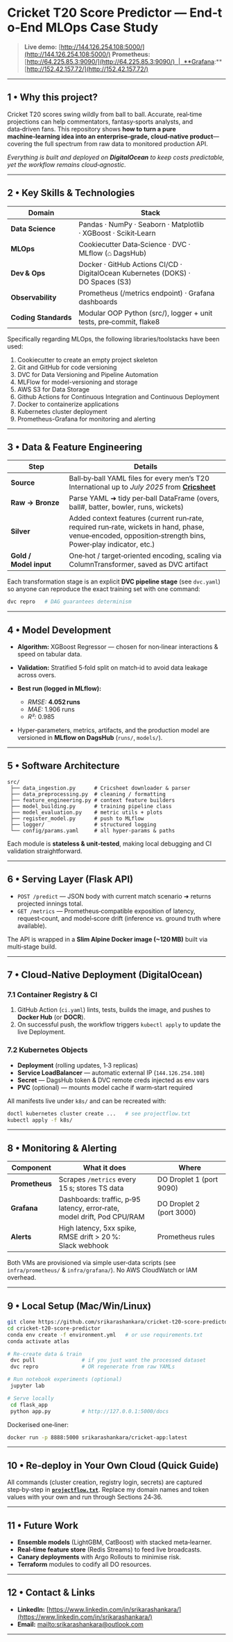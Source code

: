 # Cricket T20 Score Predictor — End‑to‑End MLOps Case Study

> **Live demo:** [http://144.126.254.108:5000/](http://144.126.254.108:5000/)
> **Prometheus:** [http://64.225.85.3:9090/](http://64.225.85.3:9090/)  |  **Grafana:** [http://152.42.157.72/](http://152.42.157.72/)

---

## 1 • Why this project?

Cricket T20 scores swing wildly from ball to ball. Accurate, real‑time projections can help commentators, fantasy‑sports analysts, and data‑driven fans. This repository shows **how to turn a pure machine‑learning idea into an enterprise‑grade, cloud‑native product**—covering the full spectrum from raw data to monitored production API.

*Everything is built and deployed on **DigitalOcean** to keep costs predictable, yet the workflow remains cloud‑agnostic.*

---

## 2 • Key Skills & Technologies

| Domain               | Stack                                                                           |
| -------------------- | ------------------------------------------------------------------------------- |
| **Data Science**     | Pandas · NumPy · Seaborn · Matplotlib · XGBoost · Scikit‑Learn                  |
| **MLOps**            | Cookiecutter Data‑Science · DVC · MLflow (⌂ DagsHub)                            |
| **Dev & Ops**        | Docker · GitHub Actions CI/CD · DigitalOcean Kubernetes (DOKS) · DO Spaces (S3) |
| **Observability**    | Prometheus (/metrics endpoint) · Grafana dashboards                             |
| **Coding Standards** | Modular OOP Python (src/), logger + unit tests, pre‑commit, flake8              |

Specifically regarding MLOps, the following libraries/toolstacks have been used:

1. Cookiecutter to create an empty project skeleton
2. Git and GitHub for code versioning
3. DVC for Data Versioning and Pipeline Automation
4. MLFlow for model-versioning and storage
5. AWS S3 for Data Storage
6. Github Actions for Continuous Integration and Continuous Deployment
7. Docker to containerize applications
8. Kubernetes cluster deployment
9. Prometheus-Grafana for monitoring and alerting

---

## 3 • Data & Feature Engineering

| Step                   | Details                                                                                                                                                   |
| ---------------------- | --------------------------------------------------------------------------------------------------------------------------------------------------------- |
| **Source**             | Ball‑by‑ball YAML files for every men’s T20 International up to *July 2025* from **[Cricsheet](https://cricsheet.org/)**                                  |
| **Raw → Bronze**       | Parse YAML ➜ tidy per‑ball DataFrame (overs, ball#, batter, bowler, runs, wickets)                                                                        |
| **Silver**             | Added context features (current run‑rate, required run‑rate, wickets in hand, phase, venue‑encoded, opposition‑strength bins, Power‑play indicator, etc.) |
| **Gold / Model input** | One‑hot / target‑oriented encoding, scaling via ColumnTransformer, saved as DVC artifact                                                                  |

Each transformation stage is an explicit **DVC pipeline stage** (see `dvc.yaml`) so anyone can reproduce the exact training set with one command:

```bash
dvc repro   # DAG guarantees determinism
```

---

## 4 • Model Development

* **Algorithm:** XGBoost Regressor — chosen for non‑linear interactions & speed on tabular data.
* **Validation:** Stratified 5‑fold split on match‑id to avoid data leakage across overs.
* **Best run (logged in MLflow):**

  * *RMSE:* **4.052 runs**
  * *MAE:* 1.906 runs
  * *R²:* 0.985
* Hyper‑parameters, metrics, artifacts, and the production model are versioned in **MLflow on DagsHub** (`runs/`, `models/`).

---

## 5 • Software Architecture

```text
src/
 ├── data_ingestion.py      # Cricsheet downloader & parser
 ├── data_preprocessing.py  # cleaning / formatting
 ├── feature_engineering.py # context feature builders
 ├── model_building.py      # training pipeline class
 ├── model_evaluation.py    # metric utils + plots
 ├── register_model.py      # push to MLflow
 ├── logger/                # structured logging
 └── config/params.yaml     # all hyper‑params & paths
```

Each module is **stateless & unit‑tested**, making local debugging and CI validation straightforward.

---

## 6 • Serving Layer (Flask API)

* `POST /predict` — JSON body with current match scenario ➜ returns projected innings total.
* `GET /metrics` — Prometheus‑compatible exposition of latency, request‑count, and model‑score drift (inference vs. ground truth where available).

The API is wrapped in a **Slim Alpine Docker image (\~120 MB)** built via multi‑stage build.

---

## 7 • Cloud‑Native Deployment (DigitalOcean)

### 7.1 Container Registry & CI

1. GitHub Action (`ci.yaml`) lints, tests, builds the image, and pushes to **Docker Hub** (or **DOCR**).
2. On successful push, the workflow triggers `kubectl apply` to update the live Deployment.

### 7.2 Kubernetes Objects

* **Deployment** (rolling updates, 1‑3 replicas)
* **Service LoadBalancer** — automatic external IP (`144.126.254.108`)
* **Secret** — DagsHub token & DVC remote creds injected as env vars
* **PVC** (optional) — mounts model cache if warm‑start required

All manifests live under `k8s/` and can be recreated with:

```bash
doctl kubernetes cluster create ...   # see projectflow.txt
kubectl apply -f k8s/
```

---

## 8 • Monitoring & Alerting

| Component      | What it does                                                                | Where                    |
| -------------- | --------------------------------------------------------------------------- | ------------------------ |
| **Prometheus** | Scrapes `/metrics` every 15 s; stores TS data                               | DO Droplet 1 (port 9090) |
| **Grafana**    | Dashboards: traffic, p‑95 latency, error‑rate,<br> model drift, Pod CPU/RAM | DO Droplet 2 (port 3000) |
| **Alerts**     | High latency, 5xx spike, RMSE drift > 20 %: Slack webhook                   | Prometheus rules         |

Both VMs are provisioned via simple user‑data scripts (see `infra/prometheus/` & `infra/grafana/`). No AWS CloudWatch or IAM overhead.

---

## 9 • Local Setup (Mac/Win/Linux)

```bash
git clone https://github.com/srikarashankara/cricket-t20-score-predictor.git
cd cricket-t20-score-predictor
conda env create -f environment.yml   # or use requirements.txt
conda activate atlas

# Re‑create data & train
 dvc pull               # if you just want the processed dataset
 dvc repro              # OR regenerate from raw YAMLs

# Run notebook experiments (optional)
 jupyter lab

# Serve locally
 cd flask_app
 python app.py          # http://127.0.0.1:5000/docs
```

Dockerised one‑liner:

```bash
docker run -p 8888:5000 srikarashankara/cricket-app:latest
```

---

## 10 • Re‑deploy in Your Own Cloud (Quick Guide)

All commands (cluster creation, registry login, secrets) are captured step‑by‑step in **[`projectflow.txt`](projectflow.txt)**. Replace my domain names and token values with your own and run through Sections 24‑36.

---

## 11 • Future Work

* **Ensemble models** (LightGBM, CatBoost) with stacked meta‑learner.
* **Real‑time feature store** (Redis Streams) to feed live broadcasts.
* **Canary deployments** with Argo Rollouts to minimise risk.
* **Terraform** modules to codify all DO resources.

---

## 12 • Contact & Links

* **LinkedIn:** [https://www.linkedin.com/in/srikarashankara/](https://www.linkedin.com/in/srikarashankara/)
* **Email:** [mailto\:srikarashankara@outlook.com](mailto:srikarashankara@outlook.com)

---
